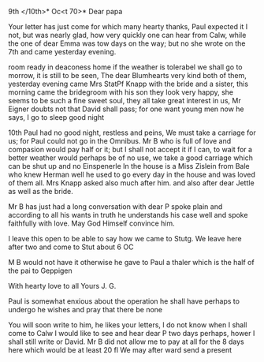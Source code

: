  9th </10th>* Oc<t 70>*
Dear papa

Your letter has just come for which many hearty thanks, Paul expected it I not, but was nearly glad, how very quickly one can hear from Calw, while the one of dear Emma was tow days on the way; but no she wrote on the 7th and came yesterday evening.

room ready in deaconess home if the weather is tolerabel we shall go to morrow, it is still to be seen, The dear Blumhearts very kind both of them, yesterday evening came Mrs StatPf Knapp with the bride and a sister, this morning came the bridegroom with his son they look very happy, she seems to be such a fine sweet soul, they all take great interest in us, Mr Eigner doubts not that David shall pass; for one want young men now he says, I go to sleep good night

10th Paul had no good night, restless and peins, We must take a carriage for us; for Paul could not go in the Omnibus. Mr B who is full of love and compasion would pay half or it; but I shall not accept it if I can, to wait for a better weather would perhaps be of no use, we take a good carriage which can be shut up and no Einspenerle In the house is a Miss Zislein from Bale who knew Herman well he used to go every day in the house and was loved of them all. Mrs Knapp asked also much after him. and also after dear Jettle as well as the bride.

Mr B has just had a long conversation with dear P spoke plain and according to all his wants in truth he understands his case well and spoke faithfully with love. May God Himself convince him.

I leave this open to be able to say how we came to Stutg. We leave here after two and come to Stut about 6 OC

M B would not have it otherwise he gave to Paul a thaler which is the half of the pai to Geppigen

 With hearty love to all
 Yours J. G.

Paul is somewhat enxious about the operation he shall have perhaps to undergo he wishes and pray that there be none

You will soon write to him, he likes your letters, I do not know when I shall come to Calw I would like to see and hear dear P two days perhaps, hower I shall still write or David. Mr B did not allow me to pay at all for the 8 days here which would be at least 20 fl We may after ward send a present
